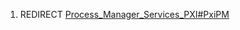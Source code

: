 1.  REDIRECT
    [Process_Manager_Services_PXI#PxiPM](Process_Manager_Services_PXI#PxiPM "wikilink")